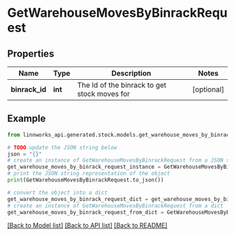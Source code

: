 # GetWarehouseMovesByBinrackRequest


## Properties

Name | Type | Description | Notes
------------ | ------------- | ------------- | -------------
**binrack_id** | **int** | The Id of the binrack to get stock moves for | [optional] 

## Example

```python
from linnworks_api.generated.stock.models.get_warehouse_moves_by_binrack_request import GetWarehouseMovesByBinrackRequest

# TODO update the JSON string below
json = "{}"
# create an instance of GetWarehouseMovesByBinrackRequest from a JSON string
get_warehouse_moves_by_binrack_request_instance = GetWarehouseMovesByBinrackRequest.from_json(json)
# print the JSON string representation of the object
print(GetWarehouseMovesByBinrackRequest.to_json())

# convert the object into a dict
get_warehouse_moves_by_binrack_request_dict = get_warehouse_moves_by_binrack_request_instance.to_dict()
# create an instance of GetWarehouseMovesByBinrackRequest from a dict
get_warehouse_moves_by_binrack_request_from_dict = GetWarehouseMovesByBinrackRequest.from_dict(get_warehouse_moves_by_binrack_request_dict)
```
[[Back to Model list]](../README.md#documentation-for-models) [[Back to API list]](../README.md#documentation-for-api-endpoints) [[Back to README]](../README.md)


